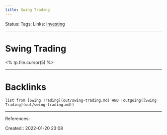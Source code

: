```yaml
---
title: Swing Trading
---
```

Status: 
Tags: 
Links: [Investing](out/investing.md)
___
# Swing Trading
<% tp.file.cursor(5) %>
___
# Backlinks
```dataview
list from [Swing Trading](out/swing-trading.md) AND !outgoing([Swing Trading](out/swing-trading.md))
```
___
References:

Created:: 2022-01-20 23:08
